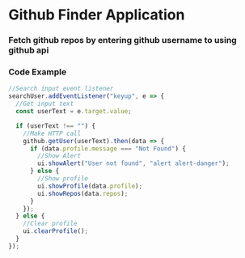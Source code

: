 # Github Finder Application

### Fetch github repos by entering github username to using github api

### Code Example

```javascript
//Search input event listener
searchUser.addEventListener("keyup", e => {
  //Get input text
  const userText = e.target.value;

  if (userText !== "") {
    //Make HTTP call
    github.getUser(userText).then(data => {
      if (data.profile.message === "Not Found") {
        //Show Alert
        ui.showAlert("User not found", "alert alert-danger");
      } else {
        //Show profile
        ui.showProfile(data.profile);
        ui.showRepos(data.repos);
      }
    });
  } else {
    //Clear profile
    ui.clearProfile();
  }
});
```
